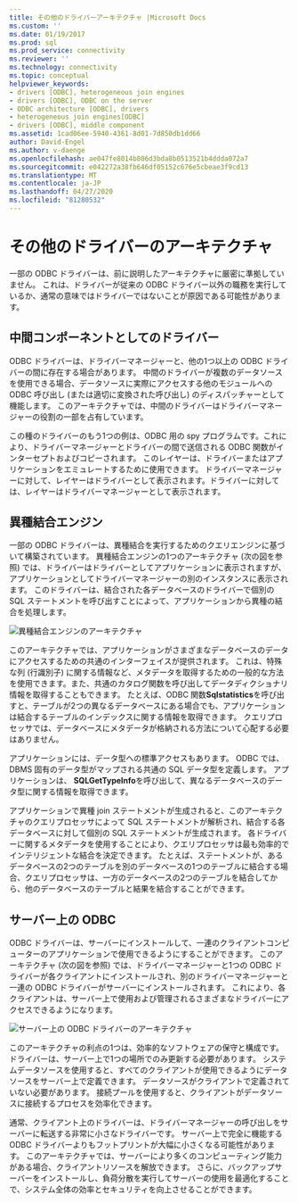 ```yaml
---
title: その他のドライバーアーキテクチャ |Microsoft Docs
ms.custom: ''
ms.date: 01/19/2017
ms.prod: sql
ms.prod_service: connectivity
ms.reviewer: ''
ms.technology: connectivity
ms.topic: conceptual
helpviewer_keywords:
- drivers [ODBC], heterogeneous join engines
- drivers [ODBC], ODBC on the server
- ODBC architecture [ODBC], drivers
- heterogeneous join engines[ODBC]
- drivers [ODBC], middle component
ms.assetid: 1cad06ee-5940-4361-8d01-7d850db1dd66
author: David-Engel
ms.author: v-daenge
ms.openlocfilehash: ae047fe8014b806d3bda8b0513521b4ddda072a7
ms.sourcegitcommit: e042272a38fb646df05152c676e5cbeae3f9cd13
ms.translationtype: MT
ms.contentlocale: ja-JP
ms.lasthandoff: 04/27/2020
ms.locfileid: "81280532"
---
```

# <a name="other-driver-architectures"></a>その他のドライバーのアーキテクチャ
一部の ODBC ドライバーは、前に説明したアーキテクチャに厳密に準拠していません。 これは、ドライバーが従来の ODBC ドライバー以外の職務を実行しているか、通常の意味ではドライバーではないことが原因である可能性があります。  
  
## <a name="driver-as-a-middle-component"></a>中間コンポーネントとしてのドライバー  
 ODBC ドライバーは、ドライバーマネージャーと、他の1つ以上の ODBC ドライバーの間に存在する場合があります。 中間のドライバーが複数のデータソースを使用できる場合、データソースに実際にアクセスする他のモジュールへの ODBC 呼び出し (または適切に変換された呼び出し) のディスパッチャーとして機能します。 このアーキテクチャでは、中間のドライバーはドライバーマネージャーの役割の一部を占有しています。  
  
 この種のドライバーのもう1つの例は、ODBC 用の spy プログラムです。これにより、ドライバーマネージャーとドライバーの間で送信される ODBC 関数がインターセプトおよびコピーされます。 このレイヤーは、ドライバーまたはアプリケーションをエミュレートするために使用できます。 ドライバーマネージャーに対して、レイヤーはドライバーとして表示されます。ドライバーに対しては、レイヤーはドライバーマネージャーとして表示されます。  
  
## <a name="heterogeneous-join-engines"></a>異種結合エンジン  
 一部の ODBC ドライバーは、異種結合を実行するためのクエリエンジンに基づいて構築されています。 異種結合エンジンの1つのアーキテクチャ (次の図を参照) では、ドライバーはドライバーとしてアプリケーションに表示されますが、アプリケーションとしてドライバーマネージャーの別のインスタンスに表示されます。 このドライバーは、結合された各データベースのドライバーで個別の SQL ステートメントを呼び出すことによって、アプリケーションから異種の結合を処理します。  
  
 ![異種結合エンジンのアーキテクチャ](../../odbc/reference/media/fig3-4.gif "fig3-4")  
  
 このアーキテクチャでは、アプリケーションがさまざまなデータベースのデータにアクセスするための共通のインターフェイスが提供されます。 これは、特殊な列 (行識別子) に関する情報など、メタデータを取得するための一般的な方法を使用できます。また、共通のカタログ関数を呼び出してデータディクショナリ情報を取得することもできます。 たとえば、ODBC 関数**Sqlstatistics**を呼び出すと、テーブルが2つの異なるデータベースにある場合でも、アプリケーションは結合するテーブルのインデックスに関する情報を取得できます。 クエリプロセッサでは、データベースにメタデータが格納される方法について心配する必要はありません。  
  
 アプリケーションには、データ型への標準アクセスもあります。 ODBC では、DBMS 固有のデータ型がマップされる共通の SQL データ型を定義します。 アプリケーションは、 **SQLGetTypeInfo**を呼び出して、異なるデータベースのデータ型に関する情報を取得できます。  
  
 アプリケーションで異種 join ステートメントが生成されると、このアーキテクチャのクエリプロセッサによって SQL ステートメントが解析され、結合する各データベースに対して個別の SQL ステートメントが生成されます。 各ドライバーに関するメタデータを使用することにより、クエリプロセッサは最も効率的でインテリジェントな結合を決定できます。 たとえば、ステートメントが、あるデータベースの2つのテーブルを別のデータベースの1つのテーブルに結合する場合、クエリプロセッサは、一方のデータベースの2つのテーブルを結合してから、他のデータベースのテーブルと結果を結合することができます。  
  
## <a name="odbc-on-the-server"></a>サーバー上の ODBC  
 ODBC ドライバーは、サーバーにインストールして、一連のクライアントコンピューターのアプリケーションで使用できるようにすることができます。 このアーキテクチャ (次の図を参照) では、ドライバーマネージャーと1つの ODBC ドライバーが各クライアントにインストールされ、別のドライバーマネージャーと一連の ODBC ドライバーがサーバーにインストールされます。 これにより、各クライアントは、サーバー上で使用および管理されるさまざまなドライバーにアクセスできるようになります。  
  
 ![サーバー上の ODBC ドライバーのアーキテクチャ](../../odbc/reference/media/fig3-5.gif "FIG3-5")  
  
 このアーキテクチャの利点の1つは、効率的なソフトウェアの保守と構成です。 ドライバーは、サーバー上で1つの場所でのみ更新する必要があります。 システムデータソースを使用すると、すべてのクライアントが使用できるようにデータソースをサーバー上で定義できます。 データソースがクライアントで定義されていない必要があります。 接続プールを使用すると、クライアントがデータソースに接続するプロセスを効率化できます。  
  
 通常、クライアント上のドライバーは、ドライバーマネージャーの呼び出しをサーバーに転送する非常に小さなドライバーです。 サーバー上で完全に機能する ODBC ドライバーよりもフットプリントが大幅に小さくなる可能性があります。 このアーキテクチャでは、サーバーにより多くのコンピューティング能力がある場合、クライアントリソースを解放できます。 さらに、バックアップサーバーをインストールし、負荷分散を実行してサーバーの使用を最適化することで、システム全体の効率とセキュリティを向上させることができます。

